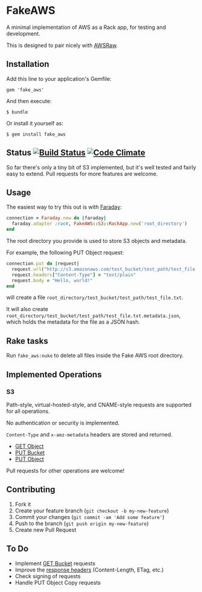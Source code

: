 # FakeAWS

A minimal implementation of AWS as a Rack app, for testing and development.

This is designed to pair nicely with [AWSRaw](https://github.com/envato/awsraw).


## Installation

Add this line to your application's Gemfile:

    gem 'fake_aws'

And then execute:

    $ bundle

Or install it yourself as:

    $ gem install fake_aws


## Status [![Build Status](https://travis-ci.org/envato/fake_aws.png)](https://travis-ci.org/envato/fake_aws) [![Code Climate](https://codeclimate.com/github/envato/fake_aws.png)](https://codeclimate.com/github/envato/fake_aws)

So far there's only a tiny bit of S3 implemented, but it's well tested and
fairly easy to extend. Pull requests for more features are welcome.


## Usage

The easiest way to try this out is with [Faraday](https://github.com/lostisland/faraday):

```ruby
connection = Faraday.new do |faraday|
  faraday.adapter :rack, FakeAWS::S3::RackApp.new('root_directory')
end
```

The root directory you provide is used to store S3 objects and metadata.

For example, the following PUT Object request:

```ruby
connection.put do |request|
  request.url("http://s3.amazonaws.com/test_bucket/test_path/test_file.txt")
  request.headers["Content-Type"] = "text/plain"
  request.body = "Hello, world!"
end
```

will create a file `root_directory/test_bucket/test_path/test_file.txt`.

It will also create
`root_directory/test_bucket/test_path/test_file.txt.metadata.json`, which holds
the metadata for the file as a JSON hash.

## Rake tasks

Run `fake_aws:nuke` to delete all files inside the Fake AWS root directory.

## Implemented Operations

### S3

Path-style, virtual-hosted-style, and CNAME-style requests are supported for
all operations.

No authentication or security is implemented.

`Content-Type` and `x-amz-metadata` headers are stored and returned.

- [GET Object](http://docs.aws.amazon.com/AmazonS3/latest/API/RESTObjectGET.html)
- [PUT Bucket](http://docs.aws.amazon.com/AmazonS3/latest/API/RESTBucketPUT.html)
- [PUT Object](http://docs.aws.amazon.com/AmazonS3/latest/API/RESTObjectPUT.html)

Pull requests for other operations are welcome!


## Contributing

1. Fork it
2. Create your feature branch (`git checkout -b my-new-feature`)
3. Commit your changes (`git commit -am 'Add some feature'`)
4. Push to the branch (`git push origin my-new-feature`)
5. Create new Pull Request

## To Do

- Implement [GET Bucket](http://docs.aws.amazon.com/AmazonS3/latest/API/RESTBucketGET.html) requests
- Improve the [response headers](http://docs.aws.amazon.com/AmazonS3/latest/API/RESTCommonResponseHeaders.html) (Content-Length, ETag, etc.)
- Check signing of requests
- Handle PUT Object Copy requests



